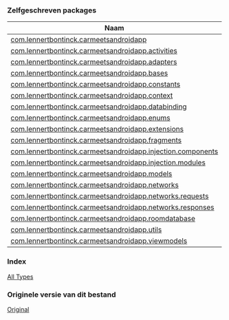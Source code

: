 ### Zelfgeschreven packages

| Naam |
|---|
| [com.lennertbontinck.carmeetsandroidapp](com.lennertbontinck.carmeetsandroidapp/index.md) |
| [com.lennertbontinck.carmeetsandroidapp.activities](com.lennertbontinck.carmeetsandroidapp.activities/index.md) |
| [com.lennertbontinck.carmeetsandroidapp.adapters](com.lennertbontinck.carmeetsandroidapp.adapters/index.md) |
| [com.lennertbontinck.carmeetsandroidapp.bases](com.lennertbontinck.carmeetsandroidapp.bases/index.md) |
| [com.lennertbontinck.carmeetsandroidapp.constants](com.lennertbontinck.carmeetsandroidapp.constants/index.md) |
| [com.lennertbontinck.carmeetsandroidapp.context](com.lennertbontinck.carmeetsandroidapp.context/index.md) |
| [com.lennertbontinck.carmeetsandroidapp.databinding](com.lennertbontinck.carmeetsandroidapp.databinding/index.md) |
| [com.lennertbontinck.carmeetsandroidapp.enums](com.lennertbontinck.carmeetsandroidapp.enums/index.md) |
| [com.lennertbontinck.carmeetsandroidapp.extensions](com.lennertbontinck.carmeetsandroidapp.extensions/index.md) |
| [com.lennertbontinck.carmeetsandroidapp.fragments](com.lennertbontinck.carmeetsandroidapp.fragments/index.md) |
| [com.lennertbontinck.carmeetsandroidapp.injection.components](com.lennertbontinck.carmeetsandroidapp.injection.components/index.md) |
| [com.lennertbontinck.carmeetsandroidapp.injection.modules](com.lennertbontinck.carmeetsandroidapp.injection.modules/index.md) |
| [com.lennertbontinck.carmeetsandroidapp.models](com.lennertbontinck.carmeetsandroidapp.models/index.md) |
| [com.lennertbontinck.carmeetsandroidapp.networks](com.lennertbontinck.carmeetsandroidapp.networks/index.md) |
| [com.lennertbontinck.carmeetsandroidapp.networks.requests](com.lennertbontinck.carmeetsandroidapp.networks.requests/index.md) |
| [com.lennertbontinck.carmeetsandroidapp.networks.responses](com.lennertbontinck.carmeetsandroidapp.networks.responses/index.md) |
| [com.lennertbontinck.carmeetsandroidapp.roomdatabase](com.lennertbontinck.carmeetsandroidapp.roomdatabase/index.md) |
| [com.lennertbontinck.carmeetsandroidapp.utils](com.lennertbontinck.carmeetsandroidapp.utils/index.md) | 
| [com.lennertbontinck.carmeetsandroidapp.viewmodels](com.lennertbontinck.carmeetsandroidapp.viewmodels/index.md) |

### Index

[All Types](alltypes/index.md)

### Originele versie van dit bestand

[Original](index_original.md)